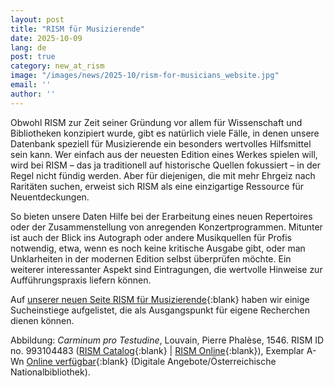```yaml
---
layout: post
title: "RISM für Musizierende"
date: 2025-10-09
lang: de
post: true
category: new_at_rism
image: "/images/news/2025-10/rism-for-musicians_website.jpg"
email: ''
author: ''
---
```


Obwohl RISM zur Zeit seiner Gründung vor allem für Wissenschaft und Bibliotheken konzipiert wurde, gibt es natürlich viele Fälle, in denen unsere Datenbank speziell für Musizierende ein besonders wertvolles Hilfsmittel sein kann. Wer einfach aus der neuesten Edition eines Werkes spielen will, wird bei RISM – das ja traditionell auf historische Quellen fokussiert – in der Regel nicht fündig werden. Aber für diejenigen, die mit mehr Ehrgeiz nach Raritäten suchen, erweist sich RISM als eine einzigartige Ressource für Neuentdeckungen.

So bieten unsere Daten Hilfe bei der Erarbeitung eines neuen Repertoires oder der Zusammenstellung von anregenden Konzertprogrammen. Mitunter ist auch der Blick ins Autograph oder andere Musikquellen für Profis notwendig, etwa, wenn es noch keine kritische Ausgabe gibt, oder man Unklarheiten in der modernen Edition selbst überprüfen möchte. Ein weiterer interessanter Aspekt sind Eintragungen, die wertvolle Hinweise zur Aufführungspraxis liefern können.

Auf [unserer neuen Seite RISM für Musizierende](/community/rism-for-musicians.html){:blank} haben wir einige Sucheinstiege aufgelistet, die als Ausgangspunkt für eigene Recherchen dienen können.

Abbildung: _Carminum pro Testudine_, Louvain, Pierre Phalèse, 1546. RISM ID no. 993104483 ([RISM Catalog](https://opac.rism.info/id/rismid/rism993104483){:blank} \| [RISM Online](https://rism.online/sources/993104483){:blank}), Exemplar A-Wn [Online verfügbar](https://digital.onb.ac.at/rep/access/open/1321DD01){:blank} (Digitale Angebote/Österreichische Nationalbibliothek).
